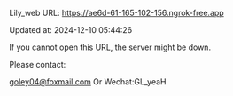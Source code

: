 Lily_web URL: https://ae6d-61-165-102-156.ngrok-free.app

Updated at: 2024-12-10 05:44:26

If you cannot open this URL, the server might be down.

Please contact: 

goley04@foxmail.com Or Wechat:GL_yeaH